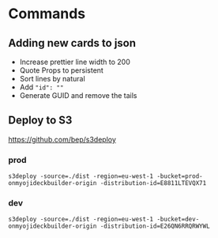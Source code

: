 # Commands

## Adding new cards to json

- Increase prettier line width to 200
- Quote Props to persistent
- Sort lines by natural
- Add `"id": ""`
- Generate GUID and remove the tails

## Deploy to S3

<https://github.com/bep/s3deploy>

### prod

`s3deploy -source=./dist -region=eu-west-1 -bucket=prod-onmyojideckbuilder-origin -distribution-id=E8811LTEVQX71`

### dev

`s3deploy -source=./dist -region=eu-west-1 -bucket=dev-onmyojideckbuilder-origin -distribution-id=E26QN6RRQRWYWL`
